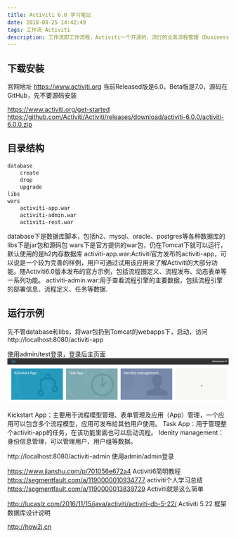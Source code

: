 ```yaml
---
title: Activiti 6.0 学习笔记
date: 2018-08-25 14:42:49
tags: 工作流 Activiti
description: 工作流即工作流程，Activiti一个开源的、流行的业务流程管理（Business Process Management，BPM）引擎，解决业务流程自动化管理。
---
```


## 下载安装

官网地址 https://www.activiti.org
当前Released版是6.0，Beta版是7.0，源码在GitHub，先不要源码安装

https://www.activiti.org/get-started
https://github.com/Activiti/Activiti/releases/download/activiti-6.0.0/activiti-6.0.0.zip

## 目录结构
```
database
	create
	drop
	upgrade
libs
wars
	activiti-app.war
	activiti-admin.war
	activiti-rest.war
```
database下是数据库脚本，包括h2、mysql、oracle、postgres等各种数据库的
libs下是jar包和源码包
wars下是官方提供的war包，仍在Tomcat下就可以运行，默认使用的是h2内存数据库
	activiti-app.war:Activiti官方发布的activiti-app，可以说是一个较为完善的样例，用户可通过试用该应用来了解Activiti的大部分功能。随Activiti6.0版本发布的官方示例，包括流程图定义、流程发布、动态表单等一系列功能。
	activiti-admin.war:用于查看流程引擎的主要数据，包括流程引擎的部署信息、流程定义、任务等数据.

## 运行示例

先不管database和libs，将war包扔到Tomcat的webapps下，启动，访问http://localhost:8080/activiti-app

使用admin/test登录，登录后主页面
![](Activiti6-0学习笔记/index.png)

Kickstart App：主要用于流程模型管理、表单管理及应用（App）管理，一个应用可以包含多个流程模型，应用可发布给其他用户使用。
Task App：用于管理整个activiti-app的任务，在该功能里面也可以启动流程。
Idenity management：身份信息管理，可以管理用户、用户组等数据。


http://localhost:8080/activiti-admin
使用admin/admin登录


https://www.jianshu.com/p/701056e672a4  Activiti6简明教程
https://segmentfault.com/a/1190000010934777  activiti个人学习总结
https://segmentfault.com/a/1190000013839729  Activiti就是这么简单

http://lucaslz.com/2016/11/15/java/activiti/activiti-db-5-22/  Activiti 5.22 框架数据库设计说明







http://how2j.cn